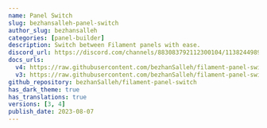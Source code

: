 ```yaml
---
name: Panel Switch
slug: bezhansalleh-panel-switch
author_slug: bezhansalleh
categories: [panel-builder]
description: Switch between Filament panels with ease.
discord_url: https://discord.com/channels/883083792112300104/1138244989495824495
docs_urls:
  v4: https://raw.githubusercontent.com/bezhanSalleh/filament-panel-switch/2.x/README.md
  v3: https://raw.githubusercontent.com/bezhanSalleh/filament-panel-switch/1.x/README.md
github_repository: bezhanSalleh/filament-panel-switch
has_dark_theme: true
has_translations: true
versions: [3, 4]
publish_date: 2023-08-07
---
```

